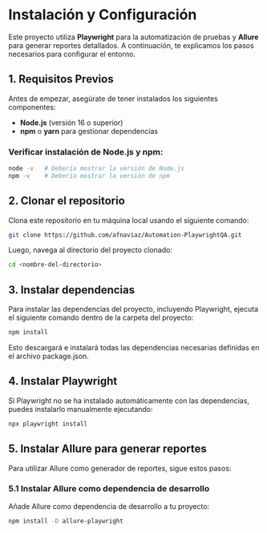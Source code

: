 # Instalación y Configuración

Este proyecto utiliza **Playwright** para la automatización de pruebas y **Allure** para generar reportes detallados. A continuación, te explicamos los pasos necesarios para configurar el entorno.

## 1. Requisitos Previos

Antes de empezar, asegúrate de tener instalados los siguientes componentes:

- **Node.js** (versión 16 o superior)
- **npm** o **yarn** para gestionar dependencias

### Verificar instalación de Node.js y npm:

```bash
node -v   # Debería mostrar la versión de Node.js
npm -v    # Debería mostrar la versión de npm
```
## 2. Clonar el repositorio
Clona este repositorio en tu máquina local usando el siguiente comando:

```bash
git clone https://github.com/afnaviaz/Automation-PlaywrightQA.git
```
Luego, navega al directorio del proyecto clonado:

```bash
cd <nombre-del-directorio>
```

## 3. Instalar dependencias
Para instalar las dependencias del proyecto, incluyendo Playwright, ejecuta el siguiente comando dentro de la carpeta del proyecto:
```bash
npm install
```

Esto descargará e instalará todas las dependencias necesarias definidas en el archivo package.json.

## 4. Instalar Playwright
Si Playwright no se ha instalado automáticamente con las dependencias, puedes instalarlo manualmente ejecutando:
```bash
npx playwright install
```

## 5. Instalar Allure para generar reportes
Para utilizar Allure como generador de reportes, sigue estos pasos:

### 5.1 Instalar Allure como dependencia de desarrollo
Añade Allure como dependencia de desarrollo a tu proyecto:
```bash
npm install -D allure-playwright
```